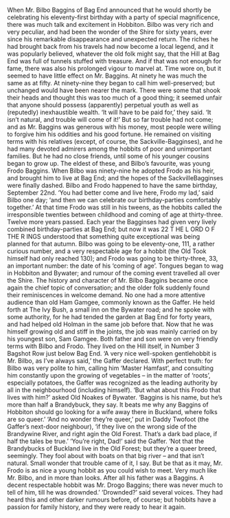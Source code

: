 When Mr. Bilbo Baggins of Bag End announced that he would shortly
be celebrating his eleventy-first birthday with a party of special magnificence, there was much talk and excitement in Hobbiton.
Bilbo was very rich and very peculiar, and had been the wonder
of the Shire for sixty years, ever since his remarkable disappearance
and unexpected return. The riches he had brought back from his
travels had now become a local legend, and it was popularly believed,
whatever the old folk might say, that the Hill at Bag End was full of
tunnels stuffed with treasure. And if that was not enough for fame,
there was also his prolonged vigour to marvel at. Time wore on, but it
seemed to have little effect on Mr. Baggins. At ninety he was much the
same as at fifty. At ninety-nine they began to call him well-preserved; but
unchanged would have been nearer the mark. There were some that
shook their heads and thought this was too much of a good thing; it
seemed unfair that anyone should possess (apparently) perpetual
youth as well as (reputedly) inexhaustible wealth.
‘It will have to be paid for,’ they said. ‘It isn’t natural, and trouble
will come of it!’
But so far trouble had not come; and as Mr. Baggins was generous
with his money, most people were willing to forgive him his oddities
and his good fortune. He remained on visiting terms with his relatives
(except, of course, the Sackville-Bagginses), and he had many devoted admirers among the hobbits of poor and unimportant families.
But he had no close friends, until some of his younger cousins began
to grow up.
The eldest of these, and Bilbo’s favourite, was young Frodo
Baggins. When Bilbo was ninety-nine he adopted Frodo as his heir,
and brought him to live at Bag End; and the hopes of the SackvilleBagginses were finally dashed. Bilbo and Frodo happened to have
the same birthday, September 22nd. ‘You had better come and live
here, Frodo my lad,’ said Bilbo one day; ‘and then we can celebrate
our birthday-parties comfortably together.’ At that time Frodo was
still in his tweens, as the hobbits called the irresponsible twenties
between childhood and coming of age at thirty-three.
Twelve more years passed. Each year the Bagginses had given
very lively combined birthday-parties at Bag End; but now it was
22 T HE L ORD O F THE R INGS
understood that something quite exceptional was being planned for
that autumn. Bilbo was going to be eleventy-one, 111, a rather curious
number, and a very respectable age for a hobbit (the Old Took himself
had only reached 130); and Frodo was going to be thirty-three, 33, an
important number: the date of his ‘coming of age’.
Tongues began to wag in Hobbiton and Bywater; and rumour of
the coming event travelled all over the Shire. The history and character of Mr. Bilbo Baggins became once again the chief topic of conversation; and the older folk suddenly found their reminiscences in
welcome demand.
No one had a more attentive audience than old Ham Gamgee,
commonly known as the Gaffer. He held forth at The Ivy Bush, a
small inn on the Bywater road; and he spoke with some authority,
for he had tended the garden at Bag End for forty years, and had
helped old Holman in the same job before that. Now that he was
himself growing old and stiff in the joints, the job was mainly carried
on by his youngest son, Sam Gamgee. Both father and son were on
very friendly terms with Bilbo and Frodo. They lived on the Hill
itself, in Number 3 Bagshot Row just below Bag End.
‘A very nice well-spoken gentlehobbit is Mr. Bilbo, as I’ve always
said,’ the Gaffer declared. With perfect truth: for Bilbo was very
polite to him, calling him ‘Master Hamfast’, and consulting him
constantly upon the growing of vegetables – in the matter of ‘roots’,
especially potatoes, the Gaffer was recognized as the leading authority
by all in the neighbourhood (including himself).
‘But what about this Frodo that lives with him?’ asked Old Noakes
of Bywater. ‘Baggins is his name, but he’s more than half a Brandybuck, they say. It beats me why any Baggins of Hobbiton should go
looking for a wife away there in Buckland, where folks are so queer.’
‘And no wonder they’re queer,’ put in Daddy Twofoot (the
Gaffer’s next-door neighbour), ‘if they live on the wrong side of the
Brandywine River, and right agin the Old Forest. That’s a dark bad
place, if half the tales be true.’
‘You’re right, Dad!’ said the Gaffer. ‘Not that the Brandybucks
of Buckland live in the Old Forest; but they’re a queer breed, seemingly. They fool about with boats on that big river – and that isn’t
natural. Small wonder that trouble came of it, I say. But be that as
it may, Mr. Frodo is as nice a young hobbit as you could wish to
meet. Very much like Mr. Bilbo, and in more than looks. After all
his father was a Baggins. A decent respectable hobbit was Mr. Drogo
Baggins; there was never much to tell of him, till he was drownded.’
‘Drownded?’ said several voices. They had heard this and other
darker rumours before, of course; but hobbits have a passion for
family history, and they were ready to hear it again.
